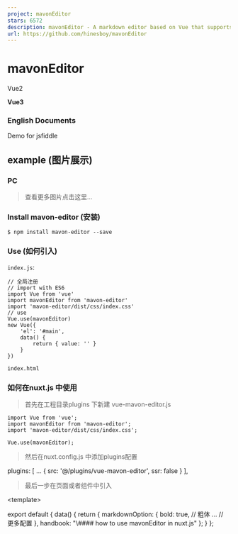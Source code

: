 ```yaml
---
project: mavonEditor
stars: 6572
description: mavonEditor - A markdown editor based on Vue that supports a variety of personalized features
url: https://github.com/hinesboy/mavonEditor
---
```


mavonEditor
===========

Vue2

**Vue3**

### English Documents

Demo for jsfiddle

example (图片展示)
--------------

### PC

> 查看更多图片点击这里...

### Install mavon-editor (安装)

```
$ npm install mavon-editor --save
```

### Use (如何引入)

`index.js`:

    // 全局注册
    // import with ES6
    import Vue from 'vue'
    import mavonEditor from 'mavon-editor'
    import 'mavon-editor/dist/css/index.css'
    // use
    Vue.use(mavonEditor)
    new Vue({
        'el': '#main',
        data() {
            return { value: '' }
        }
    })

`index.html`

<div id\="main"\>
    <mavon-editor v-model\="value"/>
</div\>

### 如何在nuxt.js 中使用

> 首先在工程目录plugins 下新建 vue-mavon-editor.js

```
import Vue from 'vue';
import mavonEditor from 'mavon-editor';
import 'mavon-editor/dist/css/index.css';

Vue.use(mavonEditor);
```

> 然后在nuxt.config.js 中添加plugins配置

  plugins: \[
  ...
    { src: '@/plugins/vue-mavon-editor', ssr: false }
  \],

> 最后一步在页面或者组件中引入

<template\>
  <div class\="mavonEditor"\>
    <no-ssr\>
      <mavon-editor :toolbars\="markdownOption" v-model\="handbook"/>
    </no-ssr\>
  </div\>
</template\>
<script\>
export default {
  data() {
    return {
      markdownOption: {
        bold: true, // 粗体
        ... // 更多配置
      },
      handbook: "\#### how to use mavonEditor in nuxt.js"
    };
  }
};
</script\>

<style scoped>
.mavonEditor {
  width: 100%;
  height: 100%;
}
</style\>

> 更多引入方式点击这里...

> 如何获取并设置markdown-it对象...

API 文档
------

### props

name 名称

type 类型

default 默认值

describe 描述

value

String

初始值

language

String

zh-CN

语言选择，暂支持 zh-CN: 简体中文, zh-TW: 正体中文 ， en: 英文 ， fr: 法语， pt-BR: 葡萄牙语， ru: 俄语， de: 德语， ja: 日语

fontSize

String

14px

编辑区域文字大小

scrollStyle

Boolean

true

开启滚动条样式(暂时仅支持chrome)

boxShadow

Boolean

true

开启边框阴影

boxShadowStyle

String

0 2px 12px 0 rgba(0, 0, 0, 0.1)

边框阴影样式

transition

Boolean

true

是否开启过渡动画

toolbarsBackground

String

#ffffff

工具栏背景颜色

previewBackground

String

#fbfbfb

预览框背景颜色

subfield

Boolean

true

true： 双栏(编辑预览同屏)， false： 单栏(编辑预览分屏)

defaultOpen

String

在单栏（`subfield=false`）时默认展示区域.  
edit： 默认展示编辑区域，  
preview： 默认展示预览区域  
其他 = edit

placeholder

String

开始编辑...

输入框为空时默认提示文本

editable

Boolean

true

是否允许编辑

codeStyle

String

code-github

markdown样式： 默认github, 可选配色方案

toolbarsFlag

Boolean

true

工具栏是否显示

navigation

Boolean

false

默认展示目录

shortCut

Boolean

true

是否启用快捷键

autofocus

Boolean

true

自动聚焦到文本框

ishljs

Boolean

true

代码高亮

imageFilter

function

null

图片过滤函数，参数为一个`File Object`，要求返回一个`Boolean`, `true`表示文件合法，`false`表示文件不合法

imageClick

function

null

图片点击事件，默认为预览，可覆盖

tabSize

Number

\\t

tab转化为几个空格，默认为\\t

html

Boolean

true

启用HTML标签，因为历史原因这个标记一直默认为true，但建议不使用HTML标签就关闭它，它能彻底杜绝安全问题。

xssOptions

Object

{}

xss规则配置, 默认开启，设置false可以关闭，开启后会对HTML标签进行过滤，默认过滤所有HTML标签属性，建议按需配置白名单减少被攻击的可能。  
\- 自定义规则参考: https://jsxss.com/zh/options.html  
\- 参考DEMO: dev-demo

toolbars

Object

如下例

工具栏

#### toolbars

默认工具栏按钮全部开启, 传入自定义对象，可以选择启用部分按钮

/\*
  例如: {
      bold: true, // 粗体
      italic: true,// 斜体
      header: true,// 标题
  }
  此时, 仅仅显示此三个功能键
\*/
toolbars: {
    bold: true, // 粗体
    italic: true, // 斜体
    header: true, // 标题
    underline: true, // 下划线
    strikethrough: true, // 中划线
    mark: true, // 标记
    superscript: true, // 上角标
    subscript: true, // 下角标
    quote: true, // 引用
    ol: true, // 有序列表
    ul: true, // 无序列表
    link: true, // 链接
    imagelink: true, // 图片链接
    code: true, // code
    table: true, // 表格
    fullscreen: true, // 全屏编辑
    readmodel: true, // 沉浸式阅读
    htmlcode: true, // 展示html源码
    help: true, // 帮助
    /\* 1.3.5 \*/
    undo: true, // 上一步
    redo: true, // 下一步
    trash: true, // 清空
    save: true, // 保存（触发events中的save事件）
    /\* 1.4.2 \*/
    navigation: true, // 导航目录
    /\* 2.1.8 \*/
    alignleft: true, // 左对齐
    aligncenter: true, // 居中
    alignright: true, // 右对齐
    /\* 2.2.1 \*/
    subfield: true, // 单双栏模式
    preview: true, // 预览
}

如果需要自定义添加工具栏按钮，可以通过以下方式

<mavon-editor\>
  <!-- 左工具栏前加入自定义按钮 -->
  <template slot\="left-toolbar-before"\>
    <button
      type\="button"
      @click\="$click('test')"
      class\="op-icon fa fa-mavon-align-left"
      aria-hidden\="true"
      title\="自定义"
    \></button\>
  </template\>
  <!-- 左工具栏后加入自定义按钮  -->
  <template slot\="left-toolbar-after"\>
    <button
      type\="button"
      @click\="$click('test')"
      class\="op-icon fa fa-mavon-align-left"
      aria-hidden\="true"
      title\="自定义"
    \></button\>
  </template\>
  <!-- 右工具栏前加入自定义按钮  -->
  <template slot\="right-toolbar-before"\>
    <button
      type\="button"
      @click\="$click('test')"
      class\="op-icon fa fa-mavon-align-left"
      aria-hidden\="true"
      title\="自定义"
    \></button\>
  </template\>
  <!-- 右工具栏后加入自定义按钮  -->
  <template slot\="right-toolbar-after"\>
    <button
      type\="button"
      @click\="$click('test')"
      class\="op-icon fa fa-mavon-align-left"
      aria-hidden\="true"
      title\="自定义"
    \></button\>
  </template\>
</mavon-editor\>

### events 事件绑定

name 方法名

params 参数

describe 描述

change

String: value , String: render

编辑区发生变化的回调事件(render: value 经过markdown解析后的结果)

save

String: value , String: render

ctrl + s 的回调事件(保存按键,同样触发该回调)

fullScreen

Boolean: status , String: value

切换全屏编辑的回调事件(boolean: 全屏开启状态)

readModel

Boolean: status , String: value

切换沉浸式阅读的回调事件(boolean: 阅读开启状态)

htmlCode

Boolean: status , String: value

查看html源码的回调事件(boolean: 源码开启状态)

subfieldToggle

Boolean: status , String: value

切换单双栏编辑的回调事件(boolean: 双栏开启状态)

previewToggle

Boolean: status , String: value

切换预览编辑的回调事件(boolean: 预览开启状态)

helpToggle

Boolean: status , String: value

查看帮助的回调事件(boolean: 帮助开启状态)

navigationToggle

Boolean: status , String: value

切换导航目录的回调事件(boolean: 导航开启状态)

imgAdd

Number: pos, File: imgfile

图片文件添加回调事件(pos: 图片在列表中的位置, File: File Object)

imgDel

Array(2):\[Number: pos,File:imgfile \]

图片文件删除回调事件(Array(2): 两个元素的数组，第一位是图片在列表中的位置，第二位是File对象)

### 代码高亮

> 如不需要hightlight代码高亮显示，你应该设置ishljs为false

开启代码高亮props

<!-- ishljs默认为true \-->
<mavon-editor :ishljs\="true"\></mavon-editor\>

为优化插件体积，从**v2.4.2**起以下文件将默认使用`cdnjs`外链:

-   `highlight.js`
-   `github-markdown-css`
-   `katex`(**v2.4.7**)

代码高亮`highlight.js`中的语言解析文件和代码高亮样式将在使用时按需加载. `github-markdown-css`和`katex`仅会在`mounted`时加载

**Notice**: 可选配色方案 和 支持的语言 是从 highlight.js/9.12.0 导出的

> 不使用cdn，本地按需加载点击这里...

### 图片上传

<template\>
    <mavon-editor ref\=md @imgAdd\="$imgAdd" @imgDel\="$imgDel"\></mavon-editor\>
</template\>
<script\>
export default {
    methods: {
        // 绑定@imgAdd event
        $imgAdd(pos, $file){
            // 第一步.将图片上传到服务器.
           var formdata \= new FormData();
           formdata.append('image', $file);
           axios({
               url: 'server url',
               method: 'post',
               data: formdata,
               headers: { 'Content-Type': 'multipart/form-data' },
           }).then((url) \=> {
               // 第二步.将返回的url替换到文本原位置!\[...\](0) -> !\[...\](url)
               /\*\*
               \* $vm 指为mavonEditor实例，可以通过如下两种方式获取
               \* 1. 通过引入对象获取: \`import {mavonEditor} from ...\` 等方式引入后，\`$vm\`为\`mavonEditor\`
               \* 2. 通过$refs获取: html声明ref : \`<mavon-editor ref=md ></mavon-editor>，\`$vm\`为 \`this.$refs.md\`
               \*/
               $vm.$img2Url(pos, url);
           })
        }
    }
}
</script\>

> 图片上传详情点击这里...

### 注

-   **默认大小样式为 min-height: 300px , min-width: 300px 可自行覆盖**
-   **基础z-index: 1500**
-   **仅用作展示可以设置props: toolbarsFlag: false , subfield: false, defaultOpen: "preview"**

### 快捷键

key

keycode

功能

F8

119

开启/关闭导航

F9

120

预览/编辑切换

F10

121

开启/关闭全屏

F11

122

开启/关闭阅读模式

F12

123

单栏/双栏切换

TAB

9

缩进

CTRL + S

17 + 83

触发保存

CTRL + D

17 + 68

删除选中行

CTRL + Z

17 + 90

上一步

CTRL + Y

17 + 89

下一步

CTRL + BreakSpace

17 + 8

清空编辑

CTRL + B

17 + 66

\*\*加粗\*\*

CTRL + I

17 + 73

\*斜体\*

CTRL + H

17 + 72

\# 标题

CTRL + 1

17 + 97 or 49

\# 标题

CTRL + 2

17 + 98 or 50

\## 标题

CTRL + 3

17 + 99 or 51

\### 标题

CTRL + 4

17 + 100 or 52

\#### 标题

CTRL + 5

17 + 101 or 53

\##### 标题

CTRL + 6

17 + 102 or 54

\###### 标题

CTRL + U

17 + 85

++下划线++

CTRL + M

17 + 77

\==标记==

CTRL + Q

17 + 81

\> 引用

CTRL + O

17 + 79

1\. 有序列表

CTRL + L

17 + 76

\[链接标题\](链接地址)

CTRL + ALT + S

17 + 18 + 83

^上角标^

CTRL + ALT + U

17 + 18 + 85

\- 无序列表

CTRL + ALT + C

17 + 18 + 67

\`\`\` 代码块

CTRL + ALT + L

17 + 18 + 76

!\[图片标题\](图片链接)

CTRL + ALT + T

17 + 18 + 84

表格

CTRL + SHIFT + S

17 + 16 + 83

下角标

CTRL + SHIFT + D

17 + 16 + 68

~~中划线~~

CTRL + SHIFT + C

17 + 16 + 67

居中

CTRL + SHIFT + L

17 + 16 + 76

居左

CTRL + SHIFT + R

17 + 16 + 82

居右

SHIFT + TAB

16 + 9

取消缩进

Dependencies (依赖)
-----------------

-   markdown-it
    
-   auto-textarea
    

Markdown 语法拓展
-------------

-   emoji
-   subscript
-   superscript
-   container
-   definition list
-   abbreviation
-   footnote
-   insert
-   mark
-   todo list
-   highlight
-   katex
-   images preview
-   toc

> 可通过获取markdown-it对象引入其他语法插件 可通过获取markdown-it对象引入其他语法插件

update(更新内容)
------------

-   更新日志

Collaborators(合作者)
------------------

-   CHENXCHEN
-   ygj6
-   yukaige

License (证书)
------------

mavonEditor is open source and released under the MIT License.

Copyright (c) 2017 hinesboy
